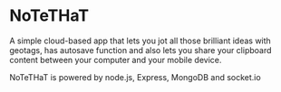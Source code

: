 # NoTeTHaT
A simple cloud-based app that lets you jot all those brilliant ideas with geotags, has autosave function and also lets you share your clipboard content between your computer and your mobile device.

NoTeTHaT is powered by node.js, Express, MongoDB and socket.io
